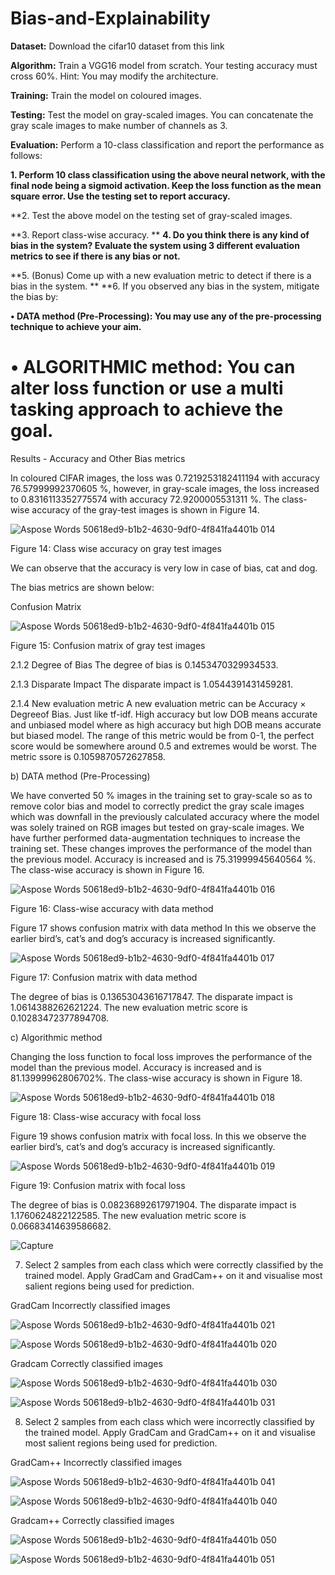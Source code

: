 # Bias-and-Explainability

**Dataset:** Download the cifar10 dataset from this link

**Algorithm:** Train a VGG16 model from scratch. Your testing accuracy must cross 60%. Hint: You may
modify the architecture.

**Training:** Train the model on coloured images.

**Testing:** Test the model on gray-scaled images. You can concatenate the gray scale images to make number of
channels as 3.

**Evaluation:** Perform a 10-class classification and report the performance as follows:

**1. Perform 10 class classification using the above neural network, with the final node being a sigmoid
activation. Keep the loss function as the mean square error. Use the testing set to report accuracy.**

**2. Test the above model on the testing set of gray-scaled images.

**3. Report class-wise accuracy.
**
**4.  Do you think there is any kind of bias in the system? Evaluate the system using 3 different evaluation
metrics to see if there is any bias or not.** 

**5. (Bonus) Come up with a new evaluation metric to detect if there is a bias in the system.
**
**6. If you observed any bias in the system, mitigate the bias by:

**• DATA method (Pre-Processing): You may use any of the pre-processing technique to achieve your
aim.**

**• ALGORITHMIC method: You can alter loss function or use a multi tasking approach to achieve the
goal.**
=
Results - Accuracy and Other Bias metrics

In coloured CIFAR images, the loss was 0.7219253182411194 with accuracy
76.57999992370605 %, however, in gray-scale images, the loss increased to
0.8316113352775574 with accuracy 72.9200005531311 %.
The class-wise accuracy of the gray-test images is shown in Figure 14.

![Aspose Words 50618ed9-b1b2-4630-9df0-4f841fa4401b 014](https://user-images.githubusercontent.com/59523992/163760193-60501711-c803-4831-932a-b6b066399f45.png)


Figure 14: Class wise accuracy on gray test images

We can observe that the accuracy is very low in case of bias, cat and dog.

The bias metrics are shown below:

Confusion Matrix

![Aspose Words 50618ed9-b1b2-4630-9df0-4f841fa4401b 015](https://user-images.githubusercontent.com/59523992/163760228-26a34a27-791f-4fb4-aede-a51420222291.png)

Figure 15: Confusion matrix of gray test images

2.1.2 Degree of Bias
The degree of bias is 0.1453470329934533.

2.1.3 Disparate Impact
The disparate impact is 1.0544391431459281.

2.1.4 New evaluation metric
A new evaluation metric can be Accuracy × Degreeof Bias. Just like tf-idf.
High accuracy but low DOB means accurate and unbiased model where as high
accuracy but high DOB means accurate but biased model. The range of this
metric would be from 0-1, the perfect score would be somewhere around 0.5 and
extremes would be worst. The metric ssore is 0.1059870572627858.

b) DATA method (Pre-Processing)

We have converted 50 % images in the training set to gray-scale so as to remove
color bias and model to correctly predict the gray scale images which was downfall in the previously calculated accuracy where the model was solely trained on
RGB images but tested on gray-scale images. We have further performed data-augmentation techniques to increase the training set. These changes improves
the performance of the model than the previous model. Accuracy is increased
and is 75.31999945640564 %. The class-wise accuracy is shown in Figure 16.

![Aspose Words 50618ed9-b1b2-4630-9df0-4f841fa4401b 016](https://user-images.githubusercontent.com/59523992/163760390-6d4c17f1-f6de-40e2-9091-0dd18e47c345.png)

Figure 16: Class-wise accuracy with data method

Figure 17 shows confusion matrix with data method In this we observe the
earlier bird’s, cat’s and dog’s accuracy is increased significantly.

![Aspose Words 50618ed9-b1b2-4630-9df0-4f841fa4401b 017](https://user-images.githubusercontent.com/59523992/163760476-e3edf075-2916-4aab-abb5-113d5f41503e.png)

Figure 17: Confusion matrix with data method

The degree of bias is 0.13653043616717847. The disparate impact is
1.0614388262621224. The new evaluation metric score is 0.10283472377894708.

c) Algorithmic method

Changing the loss function to focal loss improves the performance of the model
than the previous model. Accuracy is increased and is 81.13999962806702%. The class-wise accuracy is shown in Figure 18.

![Aspose Words 50618ed9-b1b2-4630-9df0-4f841fa4401b 018](https://user-images.githubusercontent.com/59523992/163760770-77382e17-2cca-44ab-b627-b8d029188fac.png)


Figure 18: Class-wise accuracy with focal loss

Figure 19 shows confusion matrix with focal loss. In this we observe the
earlier bird’s, cat’s and dog’s accuracy is increased significantly.

![Aspose Words 50618ed9-b1b2-4630-9df0-4f841fa4401b 019](https://user-images.githubusercontent.com/59523992/163760783-765a4151-265c-42bc-ba8b-8699979ce7e1.png)

Figure 19: Confusion matrix with focal loss

The degree of bias is 0.08236892617971904. The disparate impact is 1.1760624822122585. The new evaluation metric score is 0.06683414639586682.


![Capture](https://user-images.githubusercontent.com/59523992/163761191-868bddf8-f9a4-43c4-a587-d44e2915a58b.PNG)


7. Select 2 samples from each class which were correctly classified by the trained model. Apply GradCam
and GradCam++ on it and visualise most salient regions being used for prediction. 

GradCam Incorrectly classified images

![Aspose Words 50618ed9-b1b2-4630-9df0-4f841fa4401b 021](https://user-images.githubusercontent.com/59523992/163761816-5528304c-14eb-42f1-8534-381b8a412c1f.png)

![Aspose Words 50618ed9-b1b2-4630-9df0-4f841fa4401b 020](https://user-images.githubusercontent.com/59523992/163761818-02840811-d9c7-4199-96e9-0e21008a9747.png)

Gradcam Correctly classified images

![Aspose Words 50618ed9-b1b2-4630-9df0-4f841fa4401b 030](https://user-images.githubusercontent.com/59523992/163761884-0abd5aa7-a587-4843-9e18-85c7841981a8.png)

![Aspose Words 50618ed9-b1b2-4630-9df0-4f841fa4401b 031](https://user-images.githubusercontent.com/59523992/163761897-ef6da3c7-959d-4da1-bed2-1a3fd8fa7eb4.png)

8. Select 2 samples from each class which were incorrectly classified by the trained model. Apply GradCam
and GradCam++ on it and visualise most salient regions being used for prediction.

GradCam++ Incorrectly classified images

![Aspose Words 50618ed9-b1b2-4630-9df0-4f841fa4401b 041](https://user-images.githubusercontent.com/59523992/163761945-337d19f5-424b-48da-933e-f0a19233c675.png)

![Aspose Words 50618ed9-b1b2-4630-9df0-4f841fa4401b 040](https://user-images.githubusercontent.com/59523992/163761952-1b3ef5ff-cfa7-4585-b935-a84b6229182c.png)

Gradcam++ Correctly classified images

![Aspose Words 50618ed9-b1b2-4630-9df0-4f841fa4401b 050](https://user-images.githubusercontent.com/59523992/163762020-003d3b15-49be-419d-9e8d-e0a1f99d198b.png)

![Aspose Words 50618ed9-b1b2-4630-9df0-4f841fa4401b 051](https://user-images.githubusercontent.com/59523992/163762029-0f295d7d-86d3-4e5a-9562-18c89f27949b.png)


